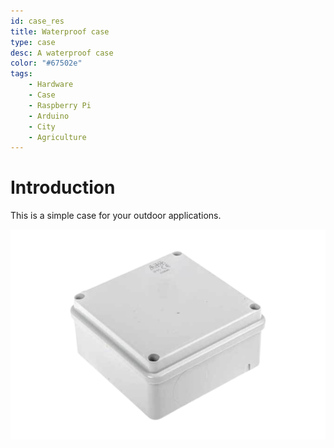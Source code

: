 ```yaml
---
id: case_res
title: Waterproof case
type: case
desc: A waterproof case
color: "#67502e"
tags:
    - Hardware
    - Case
    - Raspberry Pi
    - Arduino
    - City
    - Agriculture
---
```


# Introduction

This is a simple case for your outdoor applications.

![case](img/case.png)

